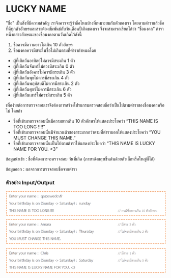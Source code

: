 # LUCKY NAME
"ชื่อ" เป็นสิ่งที่มีความสำคัญ เราจึงควรจะรู้ว่าชื่อไหนบ้างที่เหมาะสมกับตัวของเรา โดยตามตำราแล้วชื่อที่ดีทุกตัวอักษรและสระต้องสัมพันธ์กับวันเดือนปีเกิดของเรา จึงจะสามารถเรียกได้ว่า “ชื่อมงคล” ตำราหนึ่งกล่าวลักษณะของชื่อมงคลตามวันเกิดไว้ดังนี้
1.	ชื่อควรมีความยาวไม่เกิน 10 ตัวอักษร
2.	ชื่อมงคลควรมีสระในชื่อไม่เกินตามที่ตำรากำหนดโดย
  -	ผู้ที่เกิดวันอาทิตย์ไม่ควรมีสระเกิน		1	ตัว
  -	ผู้ที่เกิดวันจันทร์ไม่ควรมีสระเกิน		0	ตัว
  -	ผู้ที่เกิดวันอังคารไม่ควรมีสระเกิน		3	ตัว
  -	ผู้ที่เกิดวันพุธไม่ควรมีสระเกิน			4	ตัว
  -	ผู้ที่เกิดวันพฤหัสบดีไม่ควรมีสระเกิน		2	ตัว
  -	ผู้ที่เกิดวันศุกร์ไม่ควรมีสระเกิน			6	ตัว
  -	ผู้ที่เกิดวันเสาร์ไม่ควรมีสระเกิน		5	ตัว

เพื่อง่ายต่อการตรวจสอบเราจึงต้องการสร้างโปรแกรมตรวจสอบชื่อว่าเป็นไปตามตำราของชื่อมงคลหรือไม่ โดยถ้า
-	ชื่อที่เข้ามาตรวจสอบนั้นมีความยาวเกิน 10 ตัวอักษรให้แสดงประโยคว่า
“THIS NAME IS TOO LONG !!!!”
-	ชื่อที่เข้ามาตรวจสอบนั้นมีจำนวนตัวของสระมากกว่าตามที่ตำราบอกให้แสดงประโยคว่า “YOU MUST CHANGE THIS NAME.”
-	ชื่อที่เข้ามาตรวจสอบนั้นเป็นไปตามตำราให้แสดงประโยคว่า
“THIS NAME IS LUCKY NAME FOR YOU. <3”

ข้อมูลนำเข้า	: 	ชื่อที่ต้องการจะตรวจสอบ วันที่เกิด (ภาษาอังกฤษขึ้นต้นด้วยตัวเล็กหรือใหญ่ก็ได้)

ข้อมูลออก	: 	ผลจากการตรวจสอบชื่อจากตำรา

### ตัวอย่าง Input/Output
![](https://raw.githubusercontent.com/noonnutchaya/6010405211/master/test%20case%20lucky%20name.png)

